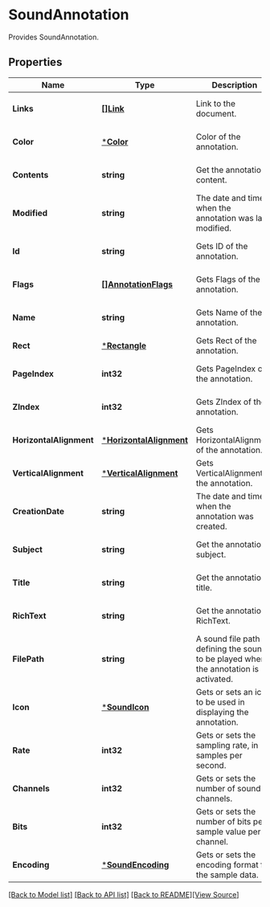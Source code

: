 # SoundAnnotation
Provides SoundAnnotation.

## Properties
Name | Type | Description | Notes
------------ | ------------- | ------------- | -------------
**Links** | [**[]Link**](Link.md) | Link to the document. | [optional] [default to null]
**Color** | [***Color**](Color.md) | Color of the annotation. | [optional] [default to null]
**Contents** | **string** | Get the annotation content. | [optional] [default to null]
**Modified** | **string** | The date and time when the annotation was last modified. | [optional] [default to null]
**Id** | **string** | Gets ID of the annotation. | [optional] [default to null]
**Flags** | [**[]AnnotationFlags**](AnnotationFlags.md) | Gets Flags of the annotation. | [optional] [default to null]
**Name** | **string** | Gets Name of the annotation. | [optional] [default to null]
**Rect** | [***Rectangle**](Rectangle.md) | Gets Rect of the annotation. | [default to null]
**PageIndex** | **int32** | Gets PageIndex of the annotation. | [optional] [default to null]
**ZIndex** | **int32** | Gets ZIndex of the annotation. | [optional] [default to null]
**HorizontalAlignment** | [***HorizontalAlignment**](HorizontalAlignment.md) | Gets HorizontalAlignment of the annotation. | [optional] [default to null]
**VerticalAlignment** | [***VerticalAlignment**](VerticalAlignment.md) | Gets VerticalAlignment of the annotation. | [optional] [default to null]
**CreationDate** | **string** | The date and time when the annotation was created. | [optional] [default to null]
**Subject** | **string** | Get the annotation subject. | [optional] [default to null]
**Title** | **string** | Get the annotation title. | [optional] [default to null]
**RichText** | **string** | Get the annotation RichText. | [optional] [default to null]
**FilePath** | **string** | A sound file path defining the sound to be played when the annotation is activated. | [default to null]
**Icon** | [***SoundIcon**](SoundIcon.md) | Gets or sets an icon to be used in displaying the annotation. | [optional] [default to null]
**Rate** | **int32** | Gets or sets the sampling rate, in samples per second. | [optional] [default to null]
**Channels** | **int32** | Gets or sets the number of sound channels. | [optional] [default to null]
**Bits** | **int32** | Gets or sets the number of bits per sample value per channel. | [optional] [default to null]
**Encoding** | [***SoundEncoding**](SoundEncoding.md) | Gets or sets the encoding format for the sample data. | [optional] [default to null]

[[Back to Model list]](../README.md#documentation-for-models) [[Back to API list]](../README.md#documentation-for-api-endpoints) [[Back to README]](../README.md)[[View Source]](../sound_annotation.go)


